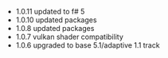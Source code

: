 * 1.0.11 updated to f# 5
* 1.0.10 updated packages
* 1.0.8 updated packages
* 1.0.7 vulkan shader compatibility
* 1.0.6 upgraded to base 5.1/adaptive 1.1 track